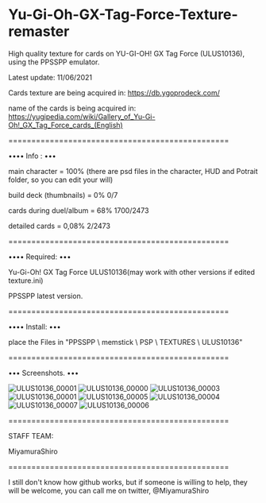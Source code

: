 
# Yu-Gi-Oh-GX-Tag-Force-Texture-remaster

High quality texture for cards on YU-GI-OH! GX Tag Force (ULUS10136), using the PPSSPP emulator.

Latest update: 11/06/2021

Cards texture are being acquired in:
https://db.ygoprodeck.com/
 
name of the cards is being acquired in:
https://yugipedia.com/wiki/Gallery_of_Yu-Gi-Oh!_GX_Tag_Force_cards_(English)

================================================

•••• Info : •••

main character = 100% (there are psd files in the character, HUD and Potrait folder, so you can edit your will) 

build deck (thumbnails) = 0% 0/7

cards during duel/album = 68% 1700/2473 

detailed cards = 0,08% 2/2473

================================================

•••• Required: •••

Yu-Gi-Oh! GX Tag Force ULUS10136(may work with other versions if edited texture.ini) 

PPSSPP latest version.

================================================

•••• Install: •••

place the Files in "PPSSPP \ memstick \ PSP \ TEXTURES \ ULUS10136"

================================================

••• Screenshots. •••

![ULUS10136_00001](https://user-images.githubusercontent.com/84588191/119859155-800f2400-beeb-11eb-8ba8-36243a4b8f01.jpg)
![ULUS10136_00000](https://user-images.githubusercontent.com/84588191/120943877-f8ee5700-c707-11eb-84ba-17dddc90ca1d.jpg)
![ULUS10136_00003](https://user-images.githubusercontent.com/84588191/120943902-128f9e80-c708-11eb-9621-c68ab3fd3d32.jpg)
![ULUS10136_00001](https://user-images.githubusercontent.com/84588191/120943905-18857f80-c708-11eb-9176-01a8f22aa959.jpg)
![ULUS10136_00005](https://user-images.githubusercontent.com/84588191/120943912-1e7b6080-c708-11eb-8164-2b6a11c98b89.jpg)
![ULUS10136_00004](https://user-images.githubusercontent.com/84588191/120943916-23401480-c708-11eb-9402-483db1bca8c7.jpg)
![ULUS10136_00007](https://user-images.githubusercontent.com/84588191/121054673-f97fff80-c792-11eb-9941-9cc82ddd61c1.jpg)
![ULUS10136_00006](https://user-images.githubusercontent.com/84588191/121054687-fbe25980-c792-11eb-9faf-acae81777ed4.jpg)

================================================

STAFF TEAM:

MiyamuraShiro

================================================

I still don't know how github works, but if someone is willing to help, they will be welcome, you can call me on twitter, @MiyamuraShiro
